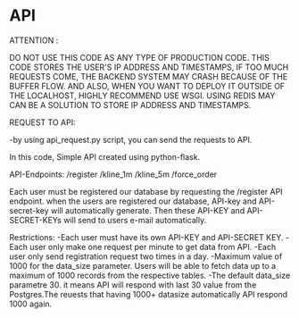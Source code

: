 # API

ATTENTION :

DO NOT USE THIS CODE AS ANY TYPE OF PRODUCTION CODE. THIS CODE STORES THE USER'S IP ADDRESS AND TIMESTAMPS, IF TOO MUCH REQUESTS COME,
THE BACKEND SYSTEM MAY CRASH BECAUSE OF THE BUFFER FLOW.
AND ALSO, WHEN YOU WANT TO DEPLOY IT OUTSIDE OF THE LOCALHOST, HIGHLY RECOMMEND USE WSGI.
USING REDIS MAY CAN BE A SOLUTION TO STORE IP ADDRESS AND TIMESTAMPS.

REQUEST TO API:

-by using api_request.py script, you can send the requests to API.


In this code,
Simple API created using python-flask.

API-Endpoints:
/register
/kline_1m
/kline_5m
/force_order

Each user must be registered our database by requesting the /register API endpoint. 
when the users are registered our database, API-key and API-secret-key will automatically generate. Then these API-KEY and API-SECRET-KEYs
will send to users e-mail automatically.

Restrictions:
-Each user must have its own API-KEY and API-SECRET KEY.
-Each user only make one request per minute to get data from API.
-Each user only send registration request two times in a day.
-Maximum value of 1000 for the data_size parameter. Users will be able to fetch data up to a maximum of 1000 records from the respective tables.
-The default data_size parametre 30. it means API will respond with last 30 value from the Postgres.The reuests that having 1000+ datasize
automatically API respond 1000 again. 
